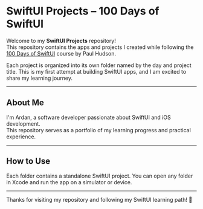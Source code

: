 # SwiftUI Projects – 100 Days of SwiftUI

Welcome to my **SwiftUI Projects** repository!  
This repository contains the apps and projects I created while following the [100 Days of SwiftUI](https://www.hackingwithswift.com/100/swiftui/) course by Paul Hudson.

Each project is organized into its own folder named by the day and project title. This is my first attempt at building SwiftUI apps, and I am excited to share my learning journey.

---

## About Me

I'm Ardan, a software developer passionate about SwiftUI and iOS development.  
This repository serves as a portfolio of my learning progress and practical experience.

---

## How to Use

Each folder contains a standalone SwiftUI project. You can open any folder in Xcode and run the app on a simulator or device.

---


Thanks for visiting my repository and following my SwiftUI learning path! 🚀
